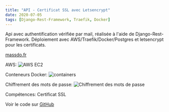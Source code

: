 ```yaml
---
title: "API - Certificat SSL avec Letsencrypt"
date: 2020-07-05
tags: [Django-Rest-Framework, Traefik, Docker]
---
```


Api avec authentification vérifiée par mail, réalisée à l'aide de Django-Rest-Framework. Déploiement avec AWS/Traefik/Docker/Postgres et letsencrypt pour les certificats.

[massdo.fr](https://massdo.fr/)

AWS:
<img src="{{ site.url }}{{ site.baseurl }}/images/massdo-api/aws.png" alt="AWS EC2">

Conteneurs Docker:
<img src="{{ site.url }}{{ site.baseurl }}/images/massdo-api/container.png" alt="containers">

Chiffrement des mots de passe:
<img src="{{ site.url }}{{ site.baseurl }}/images/massdo-api/pass.png" alt="Chiffrement des mots de passe">

Compétences: Certificat SSL

Voir le code sur [GitHub](https://github.com/MassDo/massdo-api)

